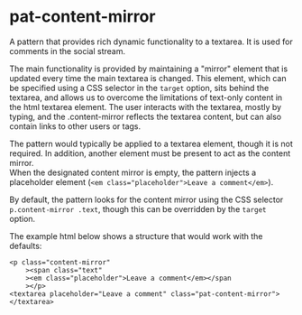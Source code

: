 pat-content-mirror
==================

A pattern that provides rich dynamic functionality to a textarea.  It is used
for comments in the social stream.

The main functionality is provided by maintaining a "mirror" element that 
is updated every time the main textarea is changed.  This element, which
can be specified using a CSS selector in the `target` option, sits behind the
textarea, and allows us to overcome the limitations of text-only content in 
the html textarea element.  The user interacts with the textarea, mostly by 
typing, and the .content-mirror reflects the textarea content, but can also
contain links to other users or tags.

The pattern would typically be applied to a textarea element, though it is
not required.
In addition, another element must be present to act as the content mirror.  
When the designated content mirror is empty, the pattern injects a placeholder
element (`<em class="placeholder">Leave a comment</em>`).

By default, the pattern looks for the content mirror using the CSS selector
`p.content-mirror .text`, though this can be overridden by the `target` 
option.

The example html below shows a structure that would work with the defaults:

    <p class="content-mirror"
        ><span class="text"
        ><em class="placeholder">Leave a comment</em></span
        ></p>
    <textarea placeholder="Leave a comment" class="pat-content-mirror"></textarea>
